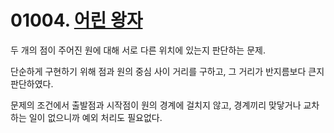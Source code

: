 # 01004. [어린 왕자](./01004.cpp)

두 개의 점이 주어진 원에 대해 서로 다른 위치에 있는지 판단하는 문제.

단순하게 구현하기 위해 점과 원의 중심 사이 거리를 구하고, 그 거리가 반지름보다 큰지 판단하였다.

문제의 조건에서 출발점과 시작점이 원의 경계에 걸치지 않고, 경계끼리 맞닿거나 교차하는 일이 없으니까 예외 처리도 필요없다.
